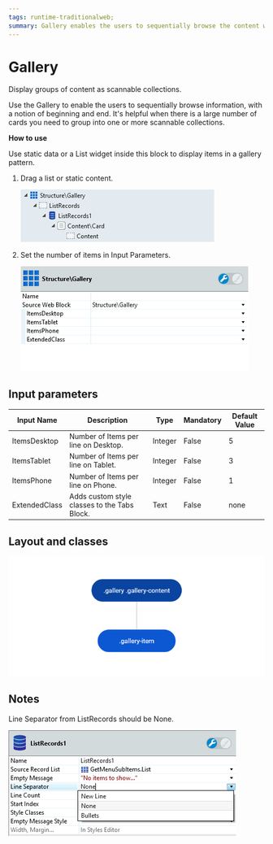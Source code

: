 ```yaml
---
tags: runtime-traditionalweb; 
summary: Gallery enables the users to sequentially browse the content when there are many cards grouped into one or more collections.
---
```


# Gallery

Display groups of content as scannable collections.

Use the Gallery to enable the users to sequentially browse information, with a notion of beginning and end. It's helpful when there is a large number of cards you need to group into one or more scannable collections. 

**How to use**

Use static data or a List widget inside this block to display items in a gallery pattern.

1. Drag a list or static content.
    
    ![](<images/gallery-image-1.png>)

1. Set the number of items in Input Parameters.
    
    ![](<images/gallery-image-2.png>)

## Input parameters

| **Input Name** |  **Description** |  **Type** | **Mandatory** | **Default Value** |
|---|---|---|---|---|
| ItemsDesktop |  Number of Items per line on Desktop. | Integer | False | 5 |
| ItemsTablet |  Number of Items per line on Tablet. | Integer | False | 3 |
| ItemsPhone |  Number of Items per line on Phone. | Integer | False | 1 |
| ExtendedClass  |  Adds custom style classes to the Tabs Block. |  Text | False | none |

## Layout and classes

![](<images/gallery-image-3.png>)

## Notes

Line Separator from ListRecords should be None.

![](<images/gallery-image-4.png>)

